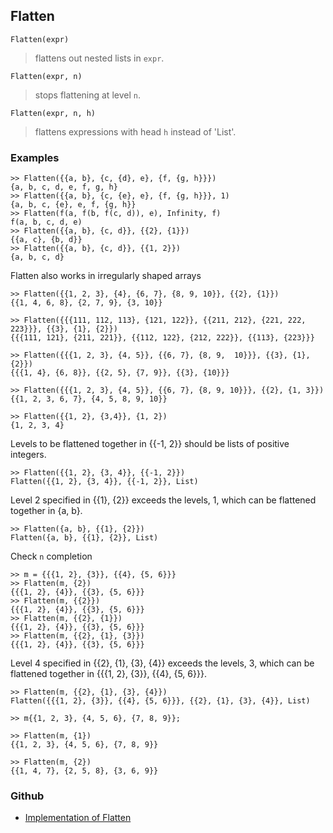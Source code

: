 ## Flatten

```
Flatten(expr)
```

> flattens out nested lists in `expr`.
	
```
Flatten(expr, n)
```

> stops flattening at level `n`.
	
```
Flatten(expr, n, h)
```

> flattens expressions with head `h` instead of 'List'.

### Examples

```
>> Flatten({{a, b}, {c, {d}, e}, {f, {g, h}}})
{a, b, c, d, e, f, g, h}
>> Flatten({{a, b}, {c, {e}, e}, {f, {g, h}}}, 1)
{a, b, c, {e}, e, f, {g, h}}
>> Flatten(f(a, f(b, f(c, d)), e), Infinity, f)
f(a, b, c, d, e)
>> Flatten({{a, b}, {c, d}}, {{2}, {1}})
{{a, c}, {b, d}}
>> Flatten({{a, b}, {c, d}}, {{1, 2}})
{a, b, c, d}
```

Flatten also works in irregularly shaped arrays

```
>> Flatten({{1, 2, 3}, {4}, {6, 7}, {8, 9, 10}}, {{2}, {1}})
{{1, 4, 6, 8}, {2, 7, 9}, {3, 10}}

>> Flatten({{{111, 112, 113}, {121, 122}}, {{211, 212}, {221, 222, 223}}}, {{3}, {1}, {2}})
{{{111, 121}, {211, 221}}, {{112, 122}, {212, 222}}, {{113}, {223}}}

>> Flatten({{{1, 2, 3}, {4, 5}}, {{6, 7}, {8, 9,  10}}}, {{3}, {1}, {2}})
{{{1, 4}, {6, 8}}, {{2, 5}, {7, 9}}, {{3}, {10}}}

>> Flatten({{{1, 2, 3}, {4, 5}}, {{6, 7}, {8, 9, 10}}}, {{2}, {1, 3}})
{{1, 2, 3, 6, 7}, {4, 5, 8, 9, 10}}

>> Flatten({{1, 2}, {3,4}}, {1, 2})
{1, 2, 3, 4}
```

Levels to be flattened together in {{-1, 2}} should be lists of positive integers.

```
>> Flatten({{1, 2}, {3, 4}}, {{-1, 2}})
Flatten({{1, 2}, {3, 4}}, {{-1, 2}}, List)
```

Level 2 specified in {{1}, {2}} exceeds the levels, 1, which can be flattened together in {a, b}.

```
>> Flatten({a, b}, {{1}, {2}})
Flatten({a, b}, {{1}, {2}}, List)
```

Check `n` completion

```
>> m = {{{1, 2}, {3}}, {{4}, {5, 6}}}
>> Flatten(m, {2})
{{{1, 2}, {4}}, {{3}, {5, 6}}}
>> Flatten(m, {{2}})
{{{1, 2}, {4}}, {{3}, {5, 6}}}
>> Flatten(m, {{2}, {1}})
{{{1, 2}, {4}}, {{3}, {5, 6}}}
>> Flatten(m, {{2}, {1}, {3}})
{{{1, 2}, {4}}, {{3}, {5, 6}}}
```

Level 4 specified in {{2}, {1}, {3}, {4}} exceeds the levels, 3, which can be flattened together in {{{1, 2}, {3}}, {{4}, {5, 6}}}.

```
>> Flatten(m, {{2}, {1}, {3}, {4}})
Flatten({{{1, 2}, {3}}, {{4}, {5, 6}}}, {{2}, {1}, {3}, {4}}, List)
 
>> m{{1, 2, 3}, {4, 5, 6}, {7, 8, 9}};

>> Flatten(m, {1})
{{1, 2, 3}, {4, 5, 6}, {7, 8, 9}}

>> Flatten(m, {2})
{{1, 4, 7}, {2, 5, 8}, {3, 6, 9}}
```

 

### Github

* [Implementation of Flatten](https://github.com/axkr/symja_android_library/blob/master/symja_android_library/matheclipse-core/src/main/java/org/matheclipse/core/builtin/StructureFunctions.java#L474) 
